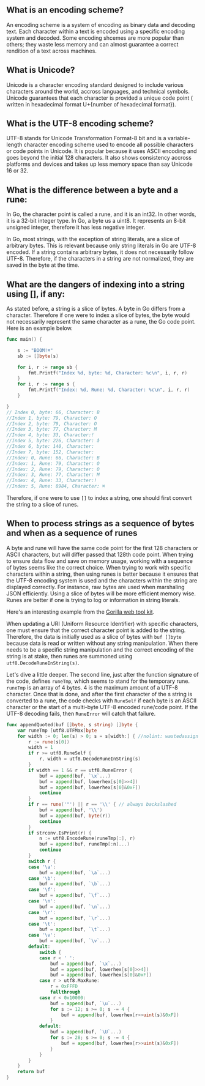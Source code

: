 ## What is an encoding scheme? 

An encoding scheme is a system of encoding as binary data and decoding text. Each character within a text is encoded using a specific encoding system and decoded. Some encoding shcemes are more popular than others; they waste less memory and can almost guarantee a correct rendition of a text across machines. 

## What is Unicode? 

Unicode is a character encoding standard designed to include various characters around the world, accross languages, and technical symbols. Unicode guarantees that each character is provided a unique code point ( written in hexadecimal format U+{number of hexadecimal format}). 

## What is the UTF-8 encoding scheme? 

UTF-8 stands for Unicode Transformation Format-8 bit and is a variable-length character encoding scheme used to encode all possible characters or code points in Unicode. It is popular because it uses ASCII encoding and goes beyond the initial 128 characters. It also shows consistency accross platforms and devices and takes up less memory space than say Unicode 16 or 32. 

## What is the difference between a byte and a rune:  

In Go, the character point is called a rune, and it is an int32. In other words, it is a 32-bit integer type. In Go, a byte us a uint8. It represents an 8-bit unsigned integer, therefore it has less negative integer. 

In Go, most strings, with the exception of string literals, are a slice of arbitrary bytes. This is relevant because only string literals in Go are UTF-8 encoded. If a string contains arbitrary bytes, it does not necessarily follow UTF-8. Therefore, if the characters in a string are not normalized, they are saved in the byte at the time. 

## What are the dangers of indexing into a string using [], if any:  

As stated before, a string is a slice of bytes. A byte in Go differs from a character. Therefore if one were to index a slice of bytes, the byte would not necessarily represent the same character as a rune, the Go code point. Here is an example below. 

```go
func main() {

	s := "BOOM!⌘"
	sb := []byte(s)

	for i, r := range sb {
		fmt.Printf("Index %d, byte: %d, Character: %c\n", i, r, r)
	}
	for i, r := range s {
		fmt.Printf("Index: %d, Rune: %d, Character: %c\n", i, r, r)
	}

}
// Index 0, byte: 66, Character: B
//Index 1, byte: 79, Character: O
//Index 2, byte: 79, Character: O
//Index 3, byte: 77, Character: M
//Index 4, byte: 33, Character:!
//Index 5, byte: 226, Character: â
//Index 6, byte: 140, Character: 
//Index 7, byte: 152, Character: 
//Index: 0, Rune: 66, Character: B
//Index: 1, Rune: 79, Character: O
//Index: 2, Rune: 79, Character: O
//Index: 3, Rune: 77, Character: M
//Index: 4, Rune: 33, Character:!
//Index: 5, Rune: 8984, Character: ⌘
```

Therefore, if one were to use `[]` to index a string, one should first convert the string to a slice of runes. 

## When to process strings as a sequence of bytes and when as a sequence of runes 

A byte and rune will have the same code point for the first 128 characters or ASCII characters, but will differ passed that 128th code point. 
When trying to ensure data flow and save on memory usage, working with a sequence of bytes seems like the correct choice. When trying to work with specific characters within a string, then using runes is better because it ensures that the UTF-8 encoding system is used and the characters within the string are displayed correctly. For instance, raw bytes are used when marshaling JSON efficiently. Using a slice of bytes will be more efficient memory wise.  
Runes are better if one is trying to log or information in string literals. 

Here's an interesting example from the [Gorilla web tool kit](https://github.com/gorilla/handlers/blob/9c61bd81e701cf500437e1b516b675cdd3b73ca7/logging.go#L85). 

When updating a URI (Uniform Resource Identifier) with specific characters, one must ensure that the correct character point is added to the string. Therefore, the data is initially used as a slice of bytes with `buf []byte` because data is read or written without any string manipulation. When there needs to be a specific string manipulation and the correct encoding of the string is at stake, then runes are summoned using `utf8.DecodeRuneInString(s)`.

Let's dive a little deeper. The second line, just after the function signature of the code, defines `runeTmp`, which seems to stand for the temporary rune. `runeTmp` is an array of 4 bytes. 4 is the maximum amount of a UTF-8 character. Once that is done, and after the first character of the s string is converted to a rune, the code checks with `RuneSelf` if each byte is an ASCII character or the start of a multi-byte UTF-8 encoded rune/code point. If the UTF-8 decoding fails, then `RuneError` will catch that failure.


```go
func appendQuoted(buf []byte, s string) []byte {
	var runeTmp [utf8.UTFMax]byte
	for width := 0; len(s) > 0; s = s[width:] { //nolint: wastedassign //TODO: why width starts from 0and reassigned as 1
		r := rune(s[0])
		width = 1
		if r >= utf8.RuneSelf {
			r, width = utf8.DecodeRuneInString(s)
		}
		if width == 1 && r == utf8.RuneError {
			buf = append(buf, `\x`...)
			buf = append(buf, lowerhex[s[0]>>4])
			buf = append(buf, lowerhex[s[0]&0xF])
			continue
		}
		if r == rune('"') || r == '\\' { // always backslashed
			buf = append(buf, '\\')
			buf = append(buf, byte(r))
			continue
		}
		if strconv.IsPrint(r) {
			n := utf8.EncodeRune(runeTmp[:], r)
			buf = append(buf, runeTmp[:n]...)
			continue
		}
		switch r {
		case '\a':
			buf = append(buf, `\a`...)
		case '\b':
			buf = append(buf, `\b`...)
		case '\f':
			buf = append(buf, `\f`...)
		case '\n':
			buf = append(buf, `\n`...)
		case '\r':
			buf = append(buf, `\r`...)
		case '\t':
			buf = append(buf, `\t`...)
		case '\v':
			buf = append(buf, `\v`...)
		default:
			switch {
			case r < ' ':
				buf = append(buf, `\x`...)
				buf = append(buf, lowerhex[s[0]>>4])
				buf = append(buf, lowerhex[s[0]&0xF])
			case r > utf8.MaxRune:
				r = 0xFFFD
				fallthrough
			case r < 0x10000:
				buf = append(buf, `\u`...)
				for s := 12; s >= 0; s -= 4 {
					buf = append(buf, lowerhex[r>>uint(s)&0xF])
				}
			default:
				buf = append(buf, `\U`...)
				for s := 28; s >= 0; s -= 4 {
					buf = append(buf, lowerhex[r>>uint(s)&0xF])
				}
			}
		}
	}
	return buf
}